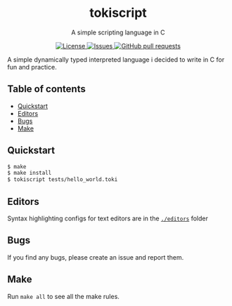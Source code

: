 <h1 align="center">tokiscript</h1>
<p align="center">A simple scripting language in C</p>

<p align="center">
	<a href="./LICENSE">
		<img alt="License" src="https://img.shields.io/badge/license-GPL-blue?color=26d374"/>
	</a>
	<a href="https://github.com/LordOfTrident/tokiscript/issues">
		<img alt="Issues" src="https://img.shields.io/github/issues/LordOfTrident/tokiscript?color=4f79e4"/>
	</a>
	<a href="https://github.com/LordOfTrident/tokiscript/pulls">
		<img alt="GitHub pull requests" src="https://img.shields.io/github/issues-pr/LordOfTrident/tokiscript?color=4f79e4"/>
	</a>
</p>

A simple dynamically typed interpreted language i decided to write in C for fun and practice.

## Table of contents
* [Quickstart](#quickstart)
* [Editors](#editors)
* [Bugs](#bugs)
* [Make](#make)

## Quickstart
```sh
$ make
$ make install
$ tokiscript tests/hello_world.toki
```

## Editors
Syntax highlighting configs for text editors are in the [`./editors`](./editors) folder

## Bugs
If you find any bugs, please create an issue and report them.

## Make
Run `make all` to see all the make rules.
